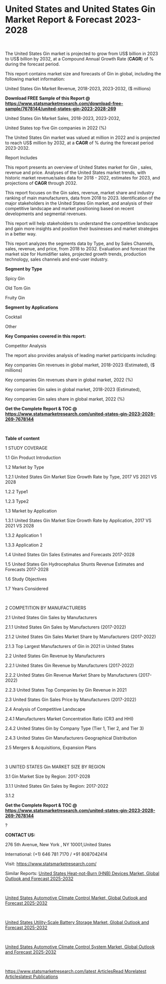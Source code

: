 <h1>United States and United States Gin Market Report & Forecast 2023-2028</h1><br/><p>The United States Gin market is projected to grow from US$ billion in 2023 to US$ billion by 2032, at a Compound Annual Growth Rate (<strong>CAGR</strong>) of % during the forecast period.</p>
 
 
 
 <p>This report contains market size and forecasts of Gin in global, including the following market information:</p>
 
 
 
 <p>United States Gin Market Revenue, 2018-2023, 2023-2032, ($ millions)</p>
 
 
 
 <p><strong>Download FREE Sample of this Report @ <a href="https://www.statsmarketresearch.com/download-free-sample/7678144/united-states-gin-2023-2028-269">https://www.statsmarketresearch.com/download-free-sample/7678144/united-states-gin-2023-2028-269</a></strong></p>
 
 
 
 <p>United States Gin Market Sales, 2018-2023, 2023-2032,</p>
 
 
 
 <p>United States top five Gin companies in 2022 (%)</p>
 
 
 
 <p>The United States Gin market was valued at million in 2022 and is projected to reach US$ million by 2032, at a <strong>CAGR</strong> of % during the forecast period 2023-2032.</p>
 
 
 
 <p>Report Includes</p>
 
 
 
 <p>This report presents an overview of United States market for Gin , sales, revenue and price. Analyses of the United States market trends, with historic market revenue/sales data for 2018 - 2022, estimates for 2023, and projections of <strong>CAGR</strong> through 2032.</p>
 
 
 
 <p>This report focuses on the Gin sales, revenue, market share and industry ranking of main manufacturers, data from 2018 to 2023. Identification of the major stakeholders in the United States Gin market, and analysis of their competitive landscape and market positioning based on recent developments and segmental revenues.</p>
 
 
 
 <p>This report will help stakeholders to understand the competitive landscape and gain more insights and position their businesses and market strategies in a better way.</p>
 
 
 
 <p>This report analyzes the segments data by Type, and by Sales Channels, sales, revenue, and price, from 2018 to 2032. Evaluation and forecast the market size for Humidifier sales, projected growth trends, production technology, sales channels and end-user industry.</p>
 
 
 
 <p><strong>Segment by Type</strong></p>
 
 
 
 <p>Spicy Gin</p>
 
 
 
 <p>Old Tom Gin</p>
 
 
 
 <p>Fruity Gin</p>
 
 
 
 <p><strong>Segment <strong><strong>by Applications</strong></strong></strong></p>
 
 
 
 <p>Cocktail</p>
 
 
 
 <p>Other</p>
 
 
 
 <p><strong>Key Companies covered in this report:</strong></p>
 
 
 
 <p>Competitor Analysis</p>
 
 
 
 <p>The report also provides analysis of leading market participants including:</p>
 
 
 
 <p>Key companies Gin revenues in global market, 2018-2023 (Estimated), ($ millions)</p>
 
 
 
 <p>Key companies Gin revenues share in global market, 2022 (%)</p>
 
 
 
 <p>Key companies Gin sales in global market, 2018-2023 (Estimated),</p>
 
 
 
 <p>Key companies Gin sales share in global market, 2022 (%)</p>
 
 
 
 <div><b>Get the Complete Report & TOC @ <a href="https://www.statsmarketresearch.com/united-states-gin-2023-2028-269-7678144">https://www.statsmarketresearch.com/united-states-gin-2023-2028-269-7678144</a></b></div>
 
 
 
 <p><br />
 
 <b>Table of content</b></p>
 
 
 
 <p>1 STUDY COVERAGE<br />
 
 1.1 Gin Product Introduction<br />
 
 1.2 Market by Type<br />
 
 1.2.1 United States Gin Market Size Growth Rate by Type, 2017 VS 2021 VS 2028<br />
 
 1.2.2 Type1<br />
 
 1.2.3 Type2<br />
 
 1.3 Market by Application<br />
 
 1.3.1 United States Gin Market Size Growth Rate by Application, 2017 VS 2021 VS 2028<br />
 
 1.3.2 Application 1<br />
 
 1.3.3 Application 2<br />
 
 1.4 United States Gin Sales Estimates and Forecasts 2017-2028<br />
 
 1.5 United States Gin Hydrocephalus Shunts Revenue Estimates and Forecasts 2017-2028<br />
 
 1.6 Study Objectives<br />
 
 1.7 Years Considered<br />
 
 <br />
 
 2 COMPETITION BY MANUFACTURERS<br />
 
 2.1 United States Gin Sales by Manufacturers<br />
 
 2.1.1 United States Gin Sales by Manufacturers (2017-2022)<br />
 
 2.1.2 United States Gin Sales Market Share by Manufacturers (2017-2022)<br />
 
 2.1.3 Top Largest Manufacturers of Gin in 2021 in United States<br />
 
 2.2 United States Gin Revenue by Manufacturers<br />
 
 2.2.1 United States Gin Revenue by Manufacturers (2017-2022)<br />
 
 2.2.2 United States Gin Revenue Market Share by Manufacturers (2017-2022)<br />
 
 2.2.3 United States Top Companies by Gin Revenue in 2021<br />
 
 2.3 United States Gin Sales Price by Manufacturers (2017-2022)<br />
 
 2.4 Analysis of Competitive Landscape<br />
 
 2.4.1 Manufacturers Market Concentration Ratio (CR3 and HHI)<br />
 
 2.4.2 United States Gin by Company Type (Tier 1, Tier 2, and Tier 3)<br />
 
 2.4.3 United States Gin Manufacturers Geographical Distribution<br />
 
 2.5 Mergers & Acquisitions, Expansion Plans<br />
 
 <br />
 
 3 UNITED STATES Gin MARKET SIZE BY REGION<br />
 
 3.1 Gin Market Size by Region: 2017-2028<br />
 
 3.1.1 United States Gin Sales by Region: 2017-2022<br />
 
 3.1.2</p>
 
 
 
 <div><b>Get the Complete Report & TOC @ <a href="https://www.statsmarketresearch.com/united-states-gin-2023-2028-269-7678144">https://www.statsmarketresearch.com/united-states-gin-2023-2028-269-7678144</a></b></div>
 
 
 
 <p>? </p>
 
 
 
 <p><b>CONTACT US:</b><br />
 
 276 5th Avenue, New York , NY 10001,United States<br />
 
 International: (+1) 646 781 7170 / +91 8087042414<br />
 
 Visit: <a href="https://www.statsmarketresearch.com/">https://www.statsmarketresearch.com/</a><br />
 
 Similar Reports: <a href="https://www.statsmarketresearch.com/united-states-gin-2023-2028-269-7678144">United States Heat-not-Burn (HNB) Devices Market, Global Outlook and Forecast 2025-2032</a><br />
 
 <br />
 
 <a href="https://www.statsmarketresearch.com/united-states-gin-2023-2028-269-7678144">United States Automotive Climate Control Market, Global Outlook and Forecast 2025-2032</a><br />
 
 <br />
 
 <a href="https://www.statsmarketresearch.com/united-states-gin-2023-2028-269-7678144">United States Utility-Scale Battery Storage Market, Global Outlook and Forecast 2025-2032</a><br />
 
 <br />
 
 <a href="https://www.statsmarketresearch.com/united-states-gin-2023-2028-269-7678144">United States Automotive Climate Control System Market, Global Outlook and Forecast 2025-2032</a><br />
 
 <br />
 
 <a href="https://gyeongbokgung.com">https://www.statsmarketresearch.com/</a><a href="https://hallyeomaritime.com">latest Articles</a><a href="https://jingwansa.com">Read More</a><a href="https://nguoiviet.jp/">latest Articles</a><a href="https://www.intelmarketresearch.com/">latest Publications</a></p>